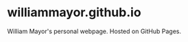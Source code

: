 williammayor.github.io
======================

William Mayor's personal webpage. Hosted on GitHub Pages.